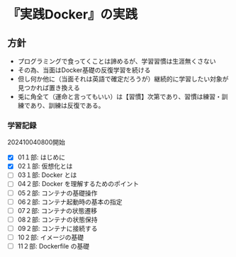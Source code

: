 # 『実践Docker』の実践

## 方針

- プログラミングで食ってくことは諦めるが、学習習慣は生涯無くさない
- その為、当面はDocker基礎の反復学習を続ける
- 但し何か他に（当面それは英語で確定だろうが）継続的に学習したい対象が見つかれば置き換える
- 兎に角全て（運命と言ってもいい）は【習慣】次第であり、習慣は練習・訓練であり、訓練は反復である。

### 学習記録

202410040800開始

- [x] 01１部: はじめに
- [x] 02１部: 仮想化とは
- [ ] 03１部: Docker とは
- [ ] 04２部: Docker を理解するためのポイント
- [ ] 05２部: コンテナの基礎操作
- [ ] 06２部: コンテナ起動時の基本の指定
- [ ] 07２部: コンテナの状態遷移
- [ ] 08２部: コンテナの状態保持
- [ ] 09２部: コンテナに接続する
- [ ] 10２部: イメージの基礎
- [ ] 11２部: Dockerfile の基礎

